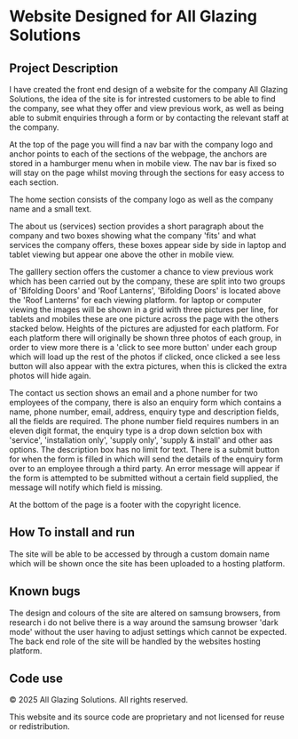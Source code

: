 Website Designed for All Glazing Solutions
===========================================
Project Description
-------------------
I have created the front end design of a website for the company All Glazing Solutions, the idea of the site is for intrested customers to be able to find the company, see what they offer and view previous work,
as well as being able to submit enquiries through a form or by contacting the relevant staff at the company.

At the top of the page you will find a nav bar with the company logo and anchor points to each of the sections of the webpage, the anchors are stored in a hamburger menu when in mobile view. The nav bar is fixed so will stay on the page
whilst moving through the sections for easy access to each section.

The home section consists of the company logo as well as the company name and a small text.

The about us (services) section provides a short paragraph about the company and two boxes showing what the company 'fits' and what services the company offers, these boxes appear side by side in laptop and tablet viewing but appear one
above the other in mobile view.

The galllery section offers the customer a chance to view previous work which has been carried out by the company, these are split into two groups of 'Bifolding Doors' and 'Roof Lanterns', 'Bifolding Doors' is located above the 'Roof Lanterns'
for each viewing platform. for laptop or computer viewing the images will be shown in a grid with three pictures per line, for tablets and mobiles these are one picture across the page with the others stacked below. Heights of the pictures
are adjusted for each platform. For each platform there will originally be shown three photos of each group, in order to view more there is a 'click to see more button' under each group which will load up the rest of the photos if clicked,
once clicked a see less button will also appear with the extra pictures, when this is clicked the extra photos will hide again.

The contact us section shows an email and a phone number for two employees of the company, there is also an enquiry form which contains a name, phone number, email, address, enquiry type and description fields, all the fields are required.
The phone number field requires numbers in an eleven digit format, the enquiry type is a drop down selction box with 'service', 'installation only', 'supply only', 'supply & install' and other aas options. The description box has no limit for
text. There is a submit button for when the form is filled in which will send the details of the enquiry form over to an employee through a third party. An error message will appear if the form is attempted to be submitted without a certain
field supplied, the message will notify which field is missing.

At the bottom of the page is a footer with the copyright licence.

How To install and run
----------------------
The site will be able to be accessed by through a custom domain name which will be shown once the site has been uploaded to a hosting platform.

Known bugs
----------
The design and colours of the site are altered on samsung browsers, from research i do not belive there is a way around the samsung browser 'dark mode' without the user having to adjust settings which cannot be expected.
The back end role of the site will be handled by the websites hosting platform.

Code use
--------
© 2025 All Glazing Solutions. All rights reserved.

This website and its source code are proprietary and not licensed for reuse or redistribution.
